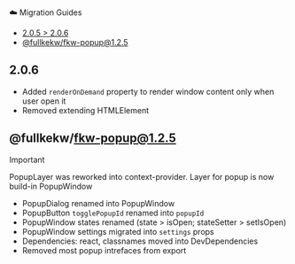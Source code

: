 ☁️ Migration Guides

- [2.0.5 \> 2.0.6](#205--206)
- [@fullkekw/fkw-popup@1.2.5](#fullkekwfkw-popup125)

## 2.0.6
- Added ```renderOnDemand``` property to render window content only when user open it
- Removed extending HTMLElement

## @fullkekw/fkw-popup@1.2.5
> [!IMPORTANT]
> PopupLayer was reworked into context-provider. Layer for popup is now build-in PopupWindow

- PopupDialog renamed into PopupWindow
- PopupButton ```togglePopupId``` renamed into ```popupId```
- PopupWindow states renamed (state > isOpen; stateSetter > setIsOpen)
- PopupWindow settings migrated into ```settings``` props
- Dependencies: react, classnames moved into DevDependencies
- Removed most popup intrefaces from export